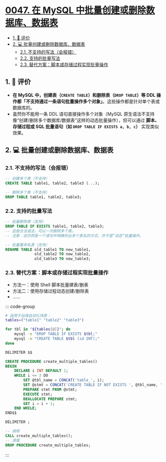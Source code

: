 # [0047. 在 MySQL 中批量创建或删除数据库、数据表](https://github.com/tnotesjs/TNotes.sql/tree/main/notes/0047.%20%E5%9C%A8%20MySQL%20%E4%B8%AD%E6%89%B9%E9%87%8F%E5%88%9B%E5%BB%BA%E6%88%96%E5%88%A0%E9%99%A4%E6%95%B0%E6%8D%AE%E5%BA%93%E3%80%81%E6%95%B0%E6%8D%AE%E8%A1%A8)

<!-- region:toc -->

- [1. 🫧 评价](#1--评价)
- [2. 💻 批量创建或删除数据库、数据表](#2--批量创建或删除数据库数据表)
  - [2.1. 不支持的写法（会报错）](#21-不支持的写法会报错)
  - [2.2. 支持的批量写法](#22-支持的批量写法)
  - [2.3. 替代方案：脚本或存储过程实现批量操作](#23-替代方案脚本或存储过程实现批量操作)

<!-- endregion:toc -->

## 1. 🫧 评价

- **在 MySQL 中，创建表（`CREATE TABLE`）和删除表（`DROP TABLE`）等 DDL 操作都「不支持通过一条语句批量操作多个对象」**。这些操作都是针对单个表或数据库的。
- 虽然你不能用一条 DDL 语句直接操作多个对象（MySQL 原生语法不支持像“创建/删除多个数据库/数据表”这样的动态批量操作），但可以通过 **脚本、存储过程或 SQL 批量语句（如 `DROP TABLE IF EXISTS a, b, c`）** 实现类似效果。

## 2. 💻 批量创建或删除数据库、数据表

### 2.1. 不支持的写法（会报错）

```sql
-- 创建多个表（不支持）
CREATE TABLE table1, table2, table3 (...);

-- 删除多个表（不支持）
DROP TABLE table1, table2, table3;
```

### 2.2. 支持的批量写法

```sql
-- 批量删除表（支持）
DROP TABLE IF EXISTS table1, table2, table3;
-- 这是合法语法，可以一次删除多个表。
-- 注意：这仍然是一个语句中明确列出多个表名的方式，并不是“动态”批量操作。

-- 批量重命名表（支持）
RENAME TABLE old_table1 TO new_table1,
             old_table2 TO new_table2,
             old_table3 TO new_table3;
```

### 2.3. 替代方案：脚本或存储过程实现批量操作

- 方法一：使用 Shell 脚本批量建表/删表
- 方法二：使用存储过程动态创建/删除表
- ……

::: code-group

```bash [1]
# 适用于运维自动化场景：
tables=("table1" "table2" "table3")

for tbl in "${tables[@]}"; do
    mysql -e "DROP TABLE IF EXISTS $tbl;"
    mysql -e "CREATE TABLE $tbl (id INT);"
done
```

```sql [2]
DELIMITER $$

CREATE PROCEDURE create_multiple_tables()
BEGIN
    DECLARE i INT DEFAULT 1;
    WHILE i <= 3 DO
        SET @tbl_name = CONCAT('table_', i);
        SET @stmt = CONCAT('CREATE TABLE IF NOT EXISTS ', @tbl_name, ' (id INT)');
        PREPARE stmt FROM @stmt;
        EXECUTE stmt;
        DEALLOCATE PREPARE stmt;
        SET i = i + 1;
    END WHILE;
END$$

DELIMITER ;

-- 调用
CALL create_multiple_tables();
-- 清理
DROP PROCEDURE create_multiple_tables;
```

:::
